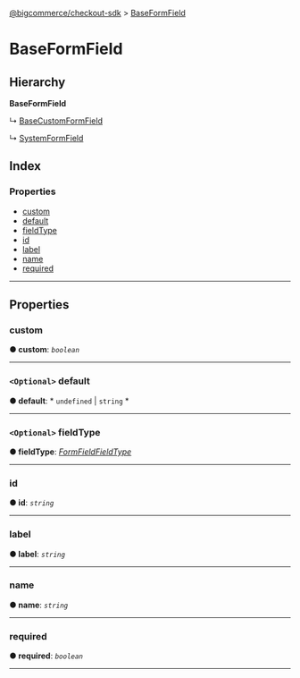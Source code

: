 [@bigcommerce/checkout-sdk](../README.md) > [BaseFormField](../interfaces/baseformfield.md)

# BaseFormField

## Hierarchy

**BaseFormField**

↳  [BaseCustomFormField](basecustomformfield.md)

↳  [SystemFormField](systemformfield.md)

## Index

### Properties

* [custom](baseformfield.md#custom)
* [default](baseformfield.md#default)
* [fieldType](baseformfield.md#fieldtype)
* [id](baseformfield.md#id)
* [label](baseformfield.md#label)
* [name](baseformfield.md#name)
* [required](baseformfield.md#required)

---

## Properties

<a id="custom"></a>

###  custom

**● custom**: *`boolean`*

___
<a id="default"></a>

### `<Optional>` default

**● default**: * `undefined` &#124; `string`
*

___
<a id="fieldtype"></a>

### `<Optional>` fieldType

**● fieldType**: *[FormFieldFieldType](../enums/formfieldfieldtype.md)*

___
<a id="id"></a>

###  id

**● id**: *`string`*

___
<a id="label"></a>

###  label

**● label**: *`string`*

___
<a id="name"></a>

###  name

**● name**: *`string`*

___
<a id="required"></a>

###  required

**● required**: *`boolean`*

___

